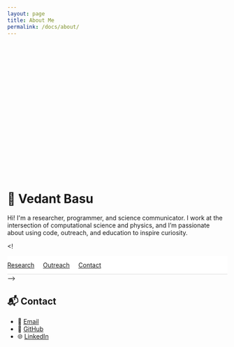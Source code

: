 ```yaml
---
layout: page
title: About Me
permalink: /docs/about/
---
```


<!-- Banner image -->
<div style="background: url('/docs/assets/images/banner.png') center/cover no-repeat; height: 300px; border-radius: 12px; margin-bottom: 2rem;"></div>

# 👋 Vedant Basu

Hi! I'm a researcher, programmer, and science communicator. I work at the intersection of computational science and physics, and I’m passionate about using code, outreach, and education to inspire curiosity.

<!<!-- -- Sticky navigation -->
<nav style="position: sticky; top: 0; background: #fff; padding: 0.75rem 0; border-bottom: 1px solid #ddd; z-index: 100;">
  <a href="#research" style="margin-right: 1rem;">Research</a>
  <a href="#outreach" style="margin-right: 1rem;">Outreach</a>
  <a href="#contact">Contact</a>
</nav> -->



## 📬 <span id="contact">Contact</span>

- 📧 [Email](mailto:vbasu@icecube.wisc.edu)
- 💼 [GitHub](https://github.com/vedant8)
- 🌐 [LinkedIn](https://www.linkedin.com/in/vedant-basu-12b87611a/)

